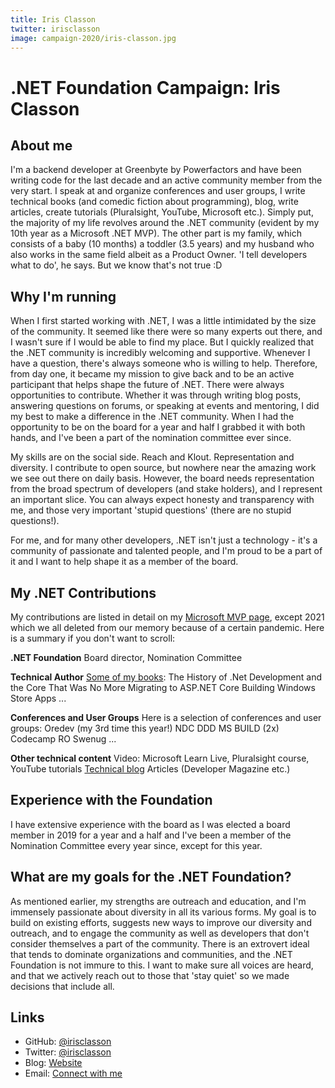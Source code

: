 ```yaml
---
title: Iris Classon
twitter: irisclasson
image: campaign-2020/iris-classon.jpg
---
```


# .NET Foundation Campaign: Iris Classon
## About me
I'm a backend developer at Greenbyte by Powerfactors and have been writing code for the last decade and an active community member from the very start. I speak at and organize conferences and user groups, I write technical books (and comedic fiction about programming), blog, write articles, create tutorials (Pluralsight, YouTube, Microsoft etc.). Simply put, the majority of my life revolves around the .NET community (evident by my 10th year as a Microsoft .NET MVP). The other part is my family, which consists of a baby (10 months) a toddler (3.5 years) and my husband who also works in the same field albeit as a Product Owner. 'I tell developers what to do', he says. But we know that's not true :D

## Why I'm running

When I first started working with .NET, I was a little intimidated by the size of the community. It seemed like there were so many experts out there, and I wasn't sure if I would be able to find my place. But I quickly realized that the .NET community is incredibly welcoming and supportive. Whenever I have a question, there's always someone who is willing to help. Therefore, from day one, it became my mission to give back and to be an active participant that helps shape the future of .NET. There were always opportunities to contribute. Whether it was through writing blog posts, answering questions on forums, or speaking at events and mentoring, I did my best to make a difference in the .NET community. When I had the opportunity to be on the board for a year and half I grabbed it with both hands, and I've been a part of the nomination committee ever since.

My skills are on the social side. Reach and Klout. Representation and diversity. I contribute to open source, but nowhere near the amazing work we see out there on daily basis. However, the board needs representation from the broad spectrum of developers (and stake holders), and I represent an important slice. You can always expect honesty and transparency with me, and those very important 'stupid questions' (there are no stupid questions!).
  
For me, and for many other developers, .NET isn't just a technology - it's a community of passionate and talented people, and I'm proud to be a part of it and I want to help shape it as a member of the board.

## My .NET Contributions

My contributions are listed in detail on my [Microsoft MVP page](https://mvp.microsoft.com/en-us/PublicProfile/5000086?fullName=Iris%20Classon), except 2021 which we all deleted from our memory because of a certain pandemic.
Here is a summary if you don't want to scroll:  

**.NET Foundation**
Board director, Nomination Committee

**Technical Author**
[Some of my books](https://www.amazon.com/s?i=digital-text&rh=p_27%3AIris+Classon&s=relevancerank&text=Iris+Classon):
The History of .Net Development and the Core That Was No More
Migrating to ASP.NET Core
Building Windows Store Apps
...

**Conferences and User Groups**
Here is a selection of conferences and user groups:
Oredev (my 3rd time this year!)
NDC
DDD
MS BUILD (2x)
Codecamp RO
Swenug
...

**Other technical content**
Video: Microsoft Learn Live, Pluralsight course, YouTube tutorials
[Technical blog](https://irisclasson.com)
Articles (Developer Magazine etc.)

## Experience with the Foundation

I have extensive experience with the board as I was elected a board member in 2019 for a year and a half and I've been a member of the Nomination Committee every year since, except for this year.

## What are my goals for the .NET Foundation?

As mentioned earlier, my strengths are outreach and education, and I'm immensely passionate about diversity in all its various forms. My goal is to build on existing efforts, suggests new ways to improve our diversity and outreach, and to engage the community as well as developers that don't consider themselves a part of the community. There is an extrovert ideal that tends to dominate organizations and communities, and the .NET Foundation is not immure to this. I want to make sure all voices are heard, and that we actively reach out to those that 'stay quiet' so we made decisions that include all. 

## Links
* GitHub: [@irisclasson](https://github.com/irisclasson)
* Twitter: [@irisclasson](https://twitter.com/irisclasson)
* Blog: [Website](https://irisclasson.com)
* Email: [Connect with me](mailto:irislovescode@gmail.com)